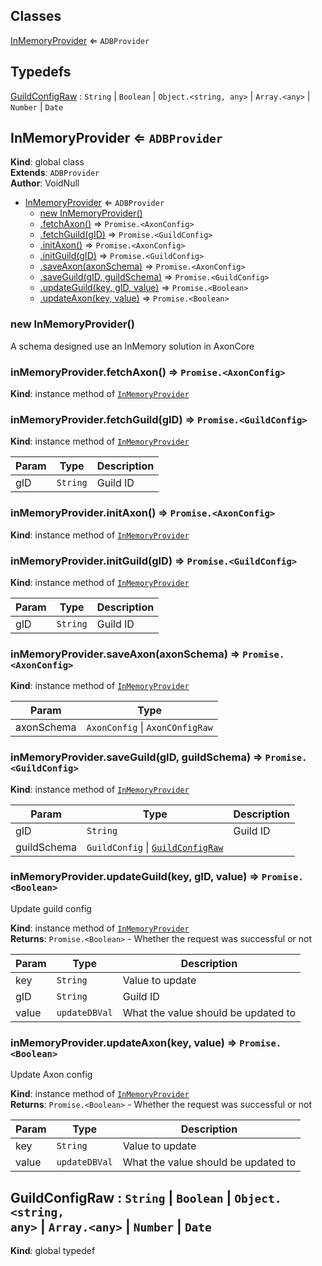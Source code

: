 ## Classes

<dl>
<dt><a href="#InMemoryProvider">InMemoryProvider</a> ⇐ <code>ADBProvider</code></dt>
<dd></dd>
</dl>

## Typedefs

<dl>
<dt><a href="#GuildConfigRaw">GuildConfigRaw</a> : <code>String</code> | <code>Boolean</code> | <code>Object.&lt;string, any&gt;</code> | <code>Array.&lt;any&gt;</code> | <code>Number</code> | <code>Date</code></dt>
<dd></dd>
</dl>

<a name="InMemoryProvider"></a>

## InMemoryProvider ⇐ <code>ADBProvider</code>
**Kind**: global class  
**Extends**: <code>ADBProvider</code>  
**Author**: VoidNull  

* [InMemoryProvider](#InMemoryProvider) ⇐ <code>ADBProvider</code>
    * [new InMemoryProvider()](#new_InMemoryProvider_new)
    * [.fetchAxon()](#InMemoryProvider+fetchAxon) ⇒ <code>Promise.&lt;AxonConfig&gt;</code>
    * [.fetchGuild(gID)](#InMemoryProvider+fetchGuild) ⇒ <code>Promise.&lt;GuildConfig&gt;</code>
    * [.initAxon()](#InMemoryProvider+initAxon) ⇒ <code>Promise.&lt;AxonConfig&gt;</code>
    * [.initGuild(gID)](#InMemoryProvider+initGuild) ⇒ <code>Promise.&lt;GuildConfig&gt;</code>
    * [.saveAxon(axonSchema)](#InMemoryProvider+saveAxon) ⇒ <code>Promise.&lt;AxonConfig&gt;</code>
    * [.saveGuild(gID, guildSchema)](#InMemoryProvider+saveGuild) ⇒ <code>Promise.&lt;GuildConfig&gt;</code>
    * [.updateGuild(key, gID, value)](#InMemoryProvider+updateGuild) ⇒ <code>Promise.&lt;Boolean&gt;</code>
    * [.updateAxon(key, value)](#InMemoryProvider+updateAxon) ⇒ <code>Promise.&lt;Boolean&gt;</code>

<a name="new_InMemoryProvider_new"></a>

### new InMemoryProvider()
A schema designed use an InMemory solution in AxonCore

<a name="InMemoryProvider+fetchAxon"></a>

### inMemoryProvider.fetchAxon() ⇒ <code>Promise.&lt;AxonConfig&gt;</code>
**Kind**: instance method of [<code>InMemoryProvider</code>](#InMemoryProvider)  
<a name="InMemoryProvider+fetchGuild"></a>

### inMemoryProvider.fetchGuild(gID) ⇒ <code>Promise.&lt;GuildConfig&gt;</code>
**Kind**: instance method of [<code>InMemoryProvider</code>](#InMemoryProvider)  

| Param | Type | Description |
| --- | --- | --- |
| gID | <code>String</code> | Guild ID |

<a name="InMemoryProvider+initAxon"></a>

### inMemoryProvider.initAxon() ⇒ <code>Promise.&lt;AxonConfig&gt;</code>
**Kind**: instance method of [<code>InMemoryProvider</code>](#InMemoryProvider)  
<a name="InMemoryProvider+initGuild"></a>

### inMemoryProvider.initGuild(gID) ⇒ <code>Promise.&lt;GuildConfig&gt;</code>
**Kind**: instance method of [<code>InMemoryProvider</code>](#InMemoryProvider)  

| Param | Type | Description |
| --- | --- | --- |
| gID | <code>String</code> | Guild ID |

<a name="InMemoryProvider+saveAxon"></a>

### inMemoryProvider.saveAxon(axonSchema) ⇒ <code>Promise.&lt;AxonConfig&gt;</code>
**Kind**: instance method of [<code>InMemoryProvider</code>](#InMemoryProvider)  

| Param | Type |
| --- | --- |
| axonSchema | <code>AxonConfig</code> \| <code>AxonCOnfigRaw</code> | 

<a name="InMemoryProvider+saveGuild"></a>

### inMemoryProvider.saveGuild(gID, guildSchema) ⇒ <code>Promise.&lt;GuildConfig&gt;</code>
**Kind**: instance method of [<code>InMemoryProvider</code>](#InMemoryProvider)  

| Param | Type | Description |
| --- | --- | --- |
| gID | <code>String</code> | Guild ID |
| guildSchema | <code>GuildConfig</code> \| [<code>GuildConfigRaw</code>](#GuildConfigRaw) |  |

<a name="InMemoryProvider+updateGuild"></a>

### inMemoryProvider.updateGuild(key, gID, value) ⇒ <code>Promise.&lt;Boolean&gt;</code>
Update guild config

**Kind**: instance method of [<code>InMemoryProvider</code>](#InMemoryProvider)  
**Returns**: <code>Promise.&lt;Boolean&gt;</code> - Whether the request was successful or not  

| Param | Type | Description |
| --- | --- | --- |
| key | <code>String</code> | Value to update |
| gID | <code>String</code> | Guild ID |
| value | <code>updateDBVal</code> | What the value should be updated to |

<a name="InMemoryProvider+updateAxon"></a>

### inMemoryProvider.updateAxon(key, value) ⇒ <code>Promise.&lt;Boolean&gt;</code>
Update Axon config

**Kind**: instance method of [<code>InMemoryProvider</code>](#InMemoryProvider)  
**Returns**: <code>Promise.&lt;Boolean&gt;</code> - Whether the request was successful or not  

| Param | Type | Description |
| --- | --- | --- |
| key | <code>String</code> | Value to update |
| value | <code>updateDBVal</code> | What the value should be updated to |

<a name="GuildConfigRaw"></a>

## GuildConfigRaw : <code>String</code> \| <code>Boolean</code> \| <code>Object.&lt;string, any&gt;</code> \| <code>Array.&lt;any&gt;</code> \| <code>Number</code> \| <code>Date</code>
**Kind**: global typedef  
